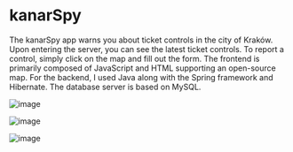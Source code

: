# kanarSpy
The kanarSpy app warns you about ticket controls in the city of Kraków. Upon entering the server, you can see the latest ticket controls. To report a control, simply click on the map and fill out the form. The frontend is primarily composed of JavaScript and HTML supporting an open-source map. For the backend, I used Java along with the Spring framework and Hibernate. The database server is based on MySQL.


![image](https://github.com/Vemtor/kanarSpy/assets/20191221/bd1f02ef-914d-4aaa-87b7-9170f69a8f2b)

![image](https://github.com/Vemtor/kanarSpy/assets/20191221/c3567ab3-7c3e-4dbb-821c-d1e1d5a0c5eb)



![image](https://github.com/Vemtor/kanarSpy/assets/20191221/d92d3754-70eb-474e-8048-856a5ab3cf11)
